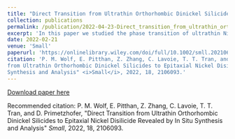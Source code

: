 ```yaml
---
title: "Direct Transition from Ultrathin Orthorhombic Dinickel Silicides to Epitaxial Nickel Disilicide Revealed by In Situ Synthesis and Analysis"
collection: publications
permalink: /publication/2022-04-23-Direct_transition_from_ultrathin_orthorhombic_dinickel_slicides_to_epitaxial_nickel_disilicide_revealed_by_in_situ_synthesis_and_analysis
excerpt: 'In this paper we studied the phase transition of ultrathin Ni silicides on Si(100) substrates.'
date: 2022-02-21
venue: 'Small'
paperurl: 'https://onlinelibrary.wiley.com/doi/full/10.1002/smll.202106093'
citation: 'P. M. Wolf, E. Pitthan, Z. Zhang, C. Lavoie, T. T. Tran, and D. Primetzhofer, "Direct Transition
from Ultrathin Orthorhombic Dinickel Silicides to Epitaxial Nickel Disilicide Revealed by In Situ
Synthesis and Analysis" <i>Small</i>, 2022, 18, 2106093.'
---
```



[Download paper here](https://onlinelibrary.wiley.com/doi/epdf/10.1002/smll.202106093)

Recommended citation: P. M. Wolf, E. Pitthan, Z. Zhang, C. Lavoie, T. T. Tran, and D. Primetzhofer, "Direct Transition
from Ultrathin Orthorhombic Dinickel Silicides to Epitaxial Nickel Disilicide Revealed by In Situ
Synthesis and Analysis" <i>Small</i>, 2022, 18, 2106093.